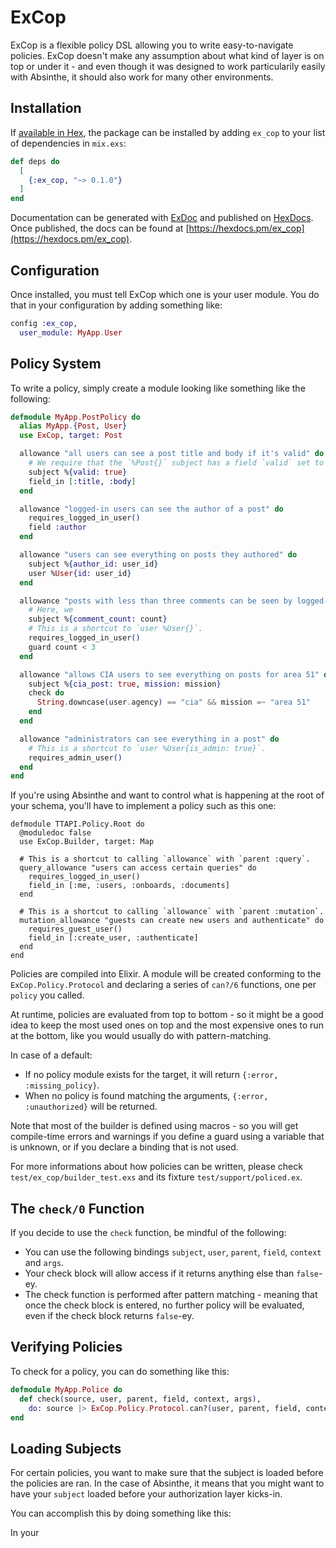 # ExCop

ExCop is a flexible policy DSL allowing you to write easy-to-navigate policies. ExCop doesn't make any assumption
about what kind of layer is on top or under it - and even though it was designed to work particularily easily
with Absinthe, it should also work for many other environments.

## Installation

If [available in Hex](https://hex.pm/docs/publish), the package can be installed
by adding `ex_cop` to your list of dependencies in `mix.exs`:

```elixir
def deps do
  [
    {:ex_cop, "~> 0.1.0"}
  ]
end
```

Documentation can be generated with [ExDoc](https://github.com/elixir-lang/ex_doc)
and published on [HexDocs](https://hexdocs.pm). Once published, the docs can
be found at [https://hexdocs.pm/ex_cop](https://hexdocs.pm/ex_cop).

## Configuration

Once installed, you must tell ExCop which one is your user module. You do that in your configuration by adding
something like:

```elixir
config :ex_cop,
  user_module: MyApp.User
```

## Policy System

To write a policy, simply create a module looking like something like the following:

```elixir
defmodule MyApp.PostPolicy do
  alias MyApp.{Post, User}
  use ExCop, target: Post

  allowance "all users can see a post title and body if it's valid" do
    # We require that the `%Post{}` subject has a field `valid` set to `true`.
    subject %{valid: true}
    field_in [:title, :body]
  end

  allowance "logged-in users can see the author of a post" do
    requires_logged_in_user()
    field :author
  end

  allowance "users can see everything on posts they authored" do
    subject %{author_id: user_id}
    user %User{id: user_id}
  end

  allowance "posts with less than three comments can be seen by logged-in users" do
    # Here, we 
    subject %{comment_count: count}
    # This is a shortcut to `user %User{}`.
    requires_logged_in_user()
    guard count < 3
  end

  allowance "allows CIA users to see everything on posts for area 51" do
    subject %{cia_post: true, mission: mission}
    check do
      String.downcase(user.agency) == "cia" && mission =~ "area 51"
    end
  end

  allowance "administrators can see everything in a post" do
    # This is a shortcut to `user %User{is_admin: true}`.
    requires_admin_user()
  end
end
```

If you're using Absinthe and want to control what is happening at the root of your schema, you'll have to
implement a policy such as this one:

```
defmodule TTAPI.Policy.Root do
  @moduledoc false
  use ExCop.Builder, target: Map

  # This is a shortcut to calling `allowance` with `parent :query`.
  query_allowance "users can access certain queries" do
    requires_logged_in_user()
    field_in [:me, :users, :onboards, :documents]
  end

  # This is a shortcut to calling `allowance` with `parent :mutation`.
  mutation_allowance "guests can create new users and authenticate" do
    requires_guest_user()
    field_in [:create_user, :authenticate]
  end
end
```

Policies are compiled into Elixir. A module will be created conforming to the `ExCop.Policy.Protocol` and
declaring a series of `can?/6` functions, one per `policy` you called.

At runtime, policies are evaluated from top to bottom - so it might be a good idea to keep the most used ones
on top and the most expensive ones to run at the bottom, like you would usually do with pattern-matching.

In case of a default:
- If no policy module exists for the target, it will return `{:error, :missing_policy}`.
- When no policy is found matching the arguments, `{:error, :unauthorized}` will be returned.

Note that most of the builder is defined using macros - so you will get compile-time errors and warnings
if you define a guard using a variable that is unknown, or if you declare a binding that is not used.

For more informations about how policies can be written, please check `test/ex_cop/builder_test.exs` and
its fixture `test/support/policed.ex`.

## The `check/0` Function

If you decide to use the `check` function, be mindful of the following:

- You can use the following bindings `subject`, `user`, `parent`, `field`, `context` and `args`.
- Your check block will allow access if it returns anything else than `false`-ey.
- The check function is performed after pattern matching - meaning that once the check block is entered, no further policy will be evaluated, even if the check block returns `false`-ey.

## Verifying Policies

To check for a policy, you can do something like this:

```elixir
defmodule MyApp.Police do
  def check(source, user, parent, field, context, args),
    do: source |> ExCop.Policy.Protocol.can?(user, parent, field, context, args)
end
```

## Loading Subjects

For certain policies, you want to make sure that the subject is loaded before the policies are ran. In the
case of Absinthe, it means that you might want to have your `subject` loaded before your authorization layer
kicks-in.

You can accomplish this by doing something like this:

In your 
```

```
